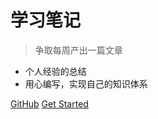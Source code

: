 # 学习笔记

> 争取每周产出一篇文章

- 个人经验的总结
- 用心编写，实现自己的知识体系

[GitHub](https://github.com/Liugq5713/article)
[Get Started](/element)
